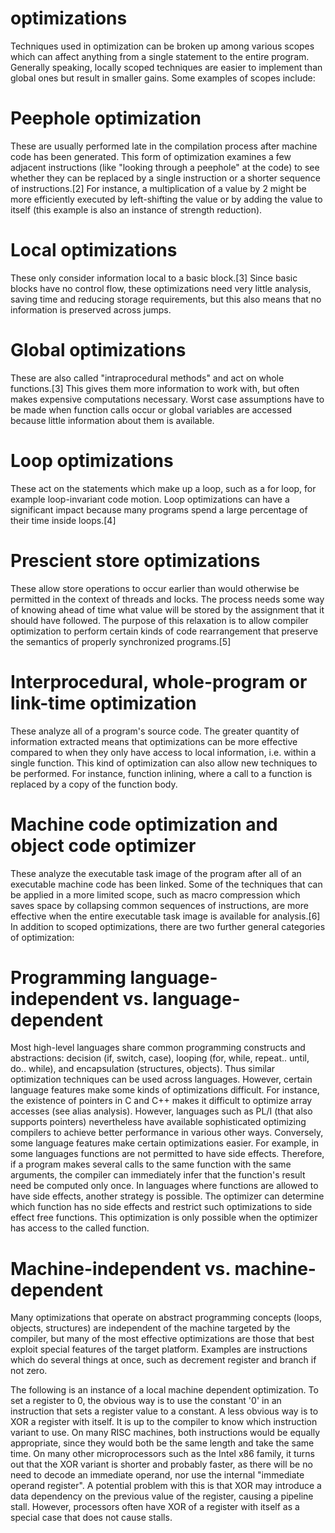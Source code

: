 # optimizations

Techniques used in optimization can be broken up among various scopes which can affect anything from a single statement to the entire program. Generally speaking, locally scoped techniques are easier to implement than global ones but result in smaller gains. Some examples of scopes include:

# Peephole optimization
These are usually performed late in the compilation process after machine code has been generated. This form of optimization examines a few adjacent instructions (like "looking through a peephole" at the code) to see whether they can be replaced by a single instruction or a shorter sequence of instructions.[2] For instance, a multiplication of a value by 2 might be more efficiently executed by left-shifting the value or by adding the value to itself (this example is also an instance of strength reduction).

# Local optimizations
These only consider information local to a basic block.[3] Since basic blocks have no control flow, these optimizations need very little analysis, saving time and reducing storage requirements, but this also means that no information is preserved across jumps.

# Global optimizations
These are also called "intraprocedural methods" and act on whole functions.[3] This gives them more information to work with, but often makes expensive computations necessary. Worst case assumptions have to be made when function calls occur or global variables are accessed because little information about them is available.

# Loop optimizations
These act on the statements which make up a loop, such as a for loop, for example loop-invariant code motion. Loop optimizations can have a significant impact because many programs spend a large percentage of their time inside loops.[4]

# Prescient store optimizations
These allow store operations to occur earlier than would otherwise be permitted in the context of threads and locks. The process needs some way of knowing ahead of time what value will be stored by the assignment that it should have followed. The purpose of this relaxation is to allow compiler optimization to perform certain kinds of code rearrangement that preserve the semantics of properly synchronized programs.[5]

# Interprocedural, whole-program or link-time optimization
These analyze all of a program's source code. The greater quantity of information extracted means that optimizations can be more effective compared to when they only have access to local information, i.e. within a single function. This kind of optimization can also allow new techniques to be performed. For instance, function inlining, where a call to a function is replaced by a copy of the function body.

# Machine code optimization and object code optimizer
These analyze the executable task image of the program after all of an executable machine code has been linked. Some of the techniques that can be applied in a more limited scope, such as macro compression which saves space by collapsing common sequences of instructions, are more effective when the entire executable task image is available for analysis.[6]
In addition to scoped optimizations, there are two further general categories of optimization:

# Programming language-independent vs. language-dependent
Most high-level languages share common programming constructs and abstractions: decision (if, switch, case), looping (for, while, repeat.. until, do.. while), and encapsulation (structures, objects). Thus similar optimization techniques can be used across languages. However, certain language features make some kinds of optimizations difficult. For instance, the existence of pointers in C and C++ makes it difficult to optimize array accesses (see alias analysis). However, languages such as PL/I (that also supports pointers) nevertheless have available sophisticated optimizing compilers to achieve better performance in various other ways. Conversely, some language features make certain optimizations easier. For example, in some languages functions are not permitted to have side effects. Therefore, if a program makes several calls to the same function with the same arguments, the compiler can immediately infer that the function's result need be computed only once. In languages where functions are allowed to have side effects, another strategy is possible. The optimizer can determine which function has no side effects and restrict such optimizations to side effect free functions. This optimization is only possible when the optimizer has access to the called function.

# Machine-independent vs. machine-dependent
Many optimizations that operate on abstract programming concepts (loops, objects, structures) are independent of the machine targeted by the compiler, but many of the most effective optimizations are those that best exploit special features of the target platform. Examples are instructions which do several things at once, such as decrement register and branch if not zero.

The following is an instance of a local machine dependent optimization. To set a register to 0, the obvious way is to use the constant '0' in an instruction that sets a register value to a constant. A less obvious way is to XOR a register with itself. It is up to the compiler to know which instruction variant to use. On many RISC machines, both instructions would be equally appropriate, since they would both be the same length and take the same time. On many other microprocessors such as the Intel x86 family, it turns out that the XOR variant is shorter and probably faster, as there will be no need to decode an immediate operand, nor use the internal "immediate operand register". A potential problem with this is that XOR may introduce a data dependency on the previous value of the register, causing a pipeline stall. However, processors often have XOR of a register with itself as a special case that does not cause stalls.